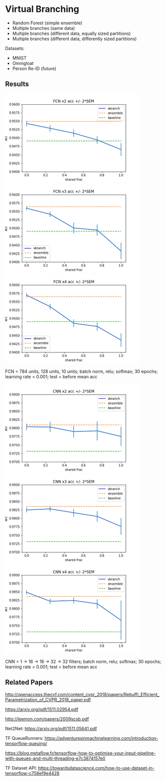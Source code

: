 # Virtual Branching

- Random Forest (simple ensemble)
- Multiple branches (same data)
- Multiple branches (different data, equally sized partitions)
- Multiple branches (different data, differently sized partitions)

Datasets:
- MNIST
- Omnigloat
- Person Re-ID (future)

## Results

![fcn-results](figs/fcn-2-results.png)
![fcn-results](figs/fcn-3-results.png)
![fcn-results](figs/fcn-4-results.png)

FCN = 784 units, 128 units, 10 units; batch norm, relu; softmax; 30 epochs;
learning rate = 0.001; test = before mean acc

![cnn-results](figs/cnn-2-results.png)
![cnn-results](figs/cnn-3-results.png)
![cnn-results](figs/cnn-4-results.png)

CNN = 1 -> 16 -> 16 -> 32 -> 32 filters; batch norm, relu; softmax; 30 epochs;
learning rate = 0.001; test = before mean acc

## Related Papers
http://openaccess.thecvf.com/content_cvpr_2018/papers/Rebuffi_Efficient_Parametrization_of_CVPR_2018_paper.pdf

https://arxiv.org/pdf/1511.02954.pdf

http://leemon.com/papers/2009scsb.pdf

Net2Net:
https://arxiv.org/pdf/1511.05641.pdf

TF QueueRunners:
https://adventuresinmachinelearning.com/introduction-tensorflow-queuing/

https://blog.metaflow.fr/tensorflow-how-to-optimise-your-input-pipeline-with-queues-and-multi-threading-e7c3874157e0

TF Dataset API:
https://towardsdatascience.com/how-to-use-dataset-in-tensorflow-c758ef9e4428
